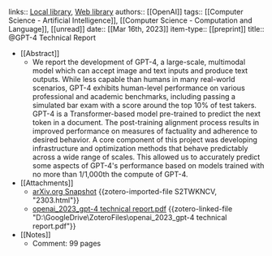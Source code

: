 links:: [Local library](zotero://select/library/items/I3LPNPZV), [Web library](https://www.zotero.org/users/6786528/items/I3LPNPZV)
authors:: [[OpenAI]]
tags:: [[Computer Science - Artificial Intelligence]], [[Computer Science - Computation and Language]], [[unread]]
date:: [[Mar 16th, 2023]]
item-type:: [[preprint]]
title:: @GPT-4 Technical Report

- [[Abstract]]
	- We report the development of GPT-4, a large-scale, multimodal model which can accept image and text inputs and produce text outputs. While less capable than humans in many real-world scenarios, GPT-4 exhibits human-level performance on various professional and academic benchmarks, including passing a simulated bar exam with a score around the top 10% of test takers. GPT-4 is a Transformer-based model pre-trained to predict the next token in a document. The post-training alignment process results in improved performance on measures of factuality and adherence to desired behavior. A core component of this project was developing infrastructure and optimization methods that behave predictably across a wide range of scales. This allowed us to accurately predict some aspects of GPT-4's performance based on models trained with no more than 1/1,000th the compute of GPT-4.
- [[Attachments]]
	- [arXiv.org Snapshot](https://arxiv.org/abs/2303.08774) {{zotero-imported-file S2TWKNCV, "2303.html"}}
	- [openai_2023_gpt-4 technical report.pdf](zotero://select/library/items/M4M8JLBB) {{zotero-linked-file "D:\\GoogleDrive\\ZoteroFiles\\openai_2023_gpt-4 technical report.pdf"}}
- [[Notes]]
	- Comment: 99 pages